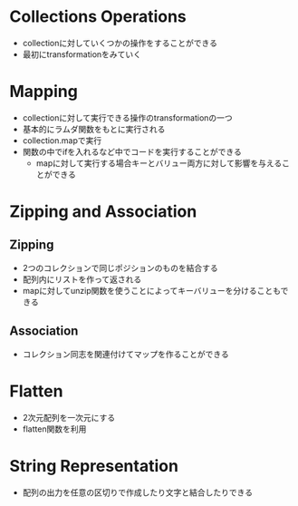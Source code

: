 # Collections Operations
- collectionに対していくつかの操作をすることができる
- 最初にtransformationをみていく

# Mapping
- collectionに対して実行できる操作のtransformationの一つ
- 基本的にラムダ関数をもとに実行される
- collection.mapで実行
- 関数の中でifを入れるなど中でコードを実行することができる
    - mapに対して実行する場合キーとバリュー両方に対して影響を与えることができる

# Zipping and Association
## Zipping
- 2つのコレクションで同じポジションのものを結合する
- 配列内にリストを作って返される
- mapに対してunzip関数を使うことによってキーバリューを分けることもできる
## Association
- コレクション同志を関連付けてマップを作ることができる

# Flatten
- 2次元配列を一次元にする
- flatten関数を利用

# String Representation
- 配列の出力を任意の区切りで作成したり文字と結合したりできる
